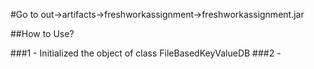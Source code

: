 
#Go to out->artifacts->freshworkassignment->freshworkassignment.jar

##How to Use? 

###1 - Initialized the object of class FileBasedKeyValueDB
###2 - 
